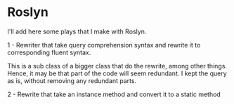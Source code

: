 # Roslyn


I'll add here some plays that I make with Roslyn.

1 - Rewriter that take query comprehension syntax and rewrite it to corresponding fluent syntax.

This is a sub class of a bigger class that do the rewrite, among other things.
Hence, it may be that part of the code will seem redundant.
I kept the query as is, without removing any redundant parts.

2 - Rewrite that take an instance method and convert it to a static method
